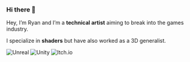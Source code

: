 ### Hi there 👋


Hey, I’m Ryan and I’m a **technical artist** aiming to break into the games industry.

I specialize in **shaders** but have also worked as a 3D generalist.

<!-- Badge Section -->
![Unreal]({https://img.shields.io/badge/-Unreal%20Engine-313131?style=for-the-badge&logo=unreal-engine&logoColor=white})
![Unity]({https://img.shields.io/badge/Unity-100000?style=for-the-badge&logo=unity&logoColor=white})
![Itch.io]({https://img.shields.io/badge/Itch.io-FA5C5C?style=for-the-badge&logo=itchdotio&logoColor=white})


<!--
  [issues]:    https://github.com/grantwinney/BlogCodeSamples/issues
  [pulls]:     https://github.com/grantwinney/BlogCodeSamples/pulls

<img src="{https://img.shields.io/badge/-Unreal%20Engine-313131?style=for-the-badge&logo=unreal-engine&logoColor=white}" />
!(https://img.shields.io/badge/Unity-100000?style=for-the-badge&logo=unity&logoColor=white)
!(https://img.shields.io/badge/Itch.io-FA5C5C?style=for-the-badge&logo=itchdotio&logoColor=white)
!(https://img.shields.io/badge/Discord-5865F2?style=for-the-badge&logo=discord&logoColor=white)
-->

<!--
**DataIsGone/DataIsGone** is a ✨ _special_ ✨ repository because its `README.md` (this file) appears on your GitHub profile.

Here are some ideas to get you started:

- 🔭 I’m currently working on ...
- 🌱 I’m currently learning ...
- 👯 I’m looking to collaborate on ...
- 🤔 I’m looking for help with ...
- 💬 Ask me about ...
- 📫 How to reach me: ...
- 😄 Pronouns: ...
- ⚡ Fun fact: ...
-->
